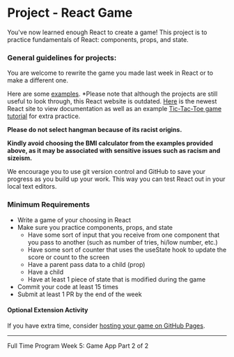 # Project - React Game

You've now learned enough React to create a game! This project is to practice fundamentals of React: components, props, and state.

### General guidelines for projects:

You are welcome to rewrite the game you made last week in React or to make a different one.

Here are some [examples](https://bg.reactjs.org/community/examples.html).
\*Please note that although the projects are still useful to look through, this React website is outdated. [Here](https://react.dev/learn) is the newest React site to view documentation as well as an example [Tic-Tac-Toe game tutorial](https://react.dev/learn/tutorial-tic-tac-toe) for extra practice.

**Please do not select hangman because of its racist origins.**

**Kindly avoid choosing the BMI calculator from the examples provided above, as it may be associated with sensitive issues such as racism and sizeism.**

We encourage you to use git version control and GitHub to save your progress as you build up your work. This way you can test React out in your local text editors.

### Minimum Requirements

- Write a game of your choosing in React
- Make sure you practice components, props, and state
  - Have some sort of input that you receive from one component that you pass to another (such as number of tries, hi/low number, etc.)
  - Have some sort of counter that uses the useState hook to update the score or count to the screen
  - Have a parent pass data to a child (prop)
  - Have a child
  - Have at least 1 piece of state that is modified during the game
- Commit your code at least 15 times
- Submit at least 1 PR by the end of the week

#### Optional Extension Activity

If you have extra time, consider [hosting your game on GitHub Pages](https://betterprogramming.pub/how-to-host-your-react-app-on-github-pages-for-free-919ad201a4cb).

---

Full Time Program Week 5: Game App Part 2 of 2
